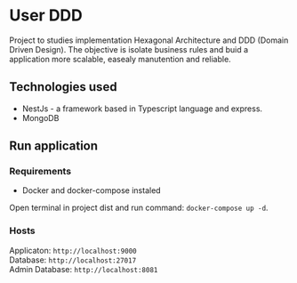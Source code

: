 # User DDD
Project to studies implementation Hexagonal Architecture and DDD (Domain Driven Design). The objective is isolate business rules and buid a application more scalable, easealy manutention and reliable.

## Technologies used
- NestJs - a framework based in Typescript language and express.
- MongoDB

## Run application

### Requirements
- Docker and docker-compose instaled

Open terminal in project dist and run command: `docker-compose up -d`.

### Hosts
Applicaton: `http://localhost:9000`<br />
Database: `http://localhost:27017`<br />
Admin Database: `http://localhost:8081`<br />